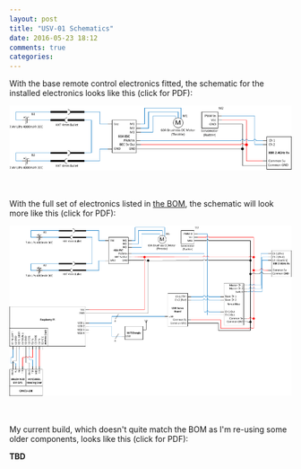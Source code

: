 ```yaml
---
layout: post
title: "USV-01 Schematics"
date: 2016-05-23 18:12
comments: true
categories: 
---
```


With the base remote control electronics fitted, the schematic for the installed electronics looks like this (click for PDF):

[![Base RC Electronics Schematic](/usv01/base-rc-schematic.png)](/usv01/base-rc-schematic.pdf)


<br/><br/>With the full set of electronics listed in [the BOM](../usv-01-bill-of-materials), the schematic will look more like this (click for PDF):

[![Full Electronics Schematic](/usv01/full-schematic.png)](/usv01/full-schematic.pdf)


<br/><br/>My current build, which doesn't quite match the BOM as I'm re-using some older components, looks like this (click for PDF):

**TBD**
